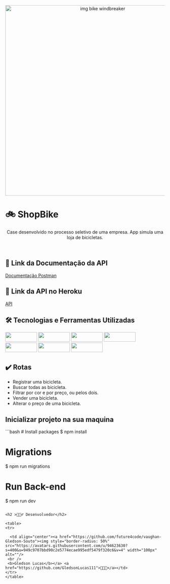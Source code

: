 <div align="center"><img width="600px" alt="img bike windbreaker" src="https://www.teahub.io/photos/full/354-3547174_windbreaker-webtoon.jpg" /> 
</div>

# 🚲 ShopBike

<p align="center">Case desenvolvido no processo seletivo de uma empresa. App simula uma loja de bicicletas.<p/>

<br/>

## :link: Link da Documentação da API</h2>
 <a href="https://documenter.getpostman.com/view/19298430/UzBqnjnP">Documentação Postman</a>
 
## :link: Link da API no Heroku</h2>
 <a href="https://shop-bike.herokuapp.com">API</a>
 
## 🛠 Tecnologias e Ferramentas Utilizadas</h2>

<div >
  <img width="100px" height="30px" src="https://img.shields.io/badge/Node.js-43853D?style=for-the-badge&logo=node.js&logoColor=white" />
  <img  width="100px" height="30px"  src="https://img.shields.io/badge/TypeScript-007ACC?style=for-the-badge&logo=typescript&logoColor=white" />
  <img  width="100px" height="30px"  src="https://img.shields.io/badge/Express.js-404D59?style=for-the-badge" />
  <img  width="100px" height="30px"  src="https://img.shields.io/badge/MySQL-00000F?style=for-the-badge&logo=mysql&logoColor=white" />
  <img  width="100px" height="30px"  src="https://user-images.githubusercontent.com/94838711/164778963-48a3d871-71b3-4c83-b32f-1d06da06805d.png" />
  <img  width="100px" height="30px"  src="https://user-images.githubusercontent.com/94838711/164778854-a9c79e53-5a21-4a6f-928e-e4cedc3ed348.jpeg" />
  <img  width="100px" height="30px"  src="https://img.shields.io/badge/Heroku-430098?style=for-the-badge&logo=heroku&logoColor=white" />
</div>


## :heavy_check_mark: Rotas

* Registrar uma bicicleta.
* Buscar todas as bicicleta.
* Filtrar por cor e por preço, ou pelos dois.
* Vender uma bicicleta.
* Alterar o preço de uma bicicleta.
  

<h2> Inicializar projeto na sua maquina</h2>
```bash
# Install packages
$ npm install

# Migrations
$ npm run migrations

# Run Back-end
$ npm run dev
```

<h2 >👷🏼‍♂️ Desenvolvedor</h2>

<table> 
<tr>
 
  <td align="center"><a href="https://github.com/future4code/vaughan-Gledson-Souto"><img style="border-radius: 50%" src="https://avatars.githubusercontent.com/u/94623630?s=400&u=949c9707bbd90c2e5774ecae995edf5479f320c6&v=4" width="100px" alt=""/>
 <br />
 <b>Gledson Lucas</b></a> <a href="https://github.com/GledsonLucas111">🧑🏻‍💻</a></td>
</tr>
</table>

